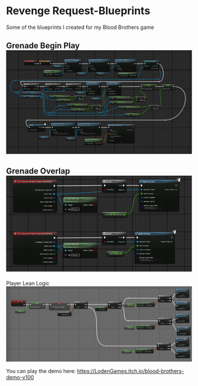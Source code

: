 # Revenge Request-Blueprints
Some of the blueprints I created for my Blood Brothers game

Grenade Begin Play
![Grenade Begin Play](https://github.com/LodenGames/Blood-Brothers-Blueprints/blob/main/bp_grenade_begin.png?raw=true)
----------------------------------------------------------------------------------------------------------------------
Grenade Overlap
![Grenade Overlap](https://github.com/LodenGames/Blood-Brothers-Blueprints/blob/main/bp_grenade_overlap.png?raw=true)
----------------------------------------------------------------------------------------------------------------------
Player Lean Logic
![BP Player Lean Logic](https://github.com/LodenGames/Blood-Brothers-Blueprints/blob/main/bp_lean_logic.png?raw=true)

You can play the demo here: https://LodenGames.itch.io/blood-brothers-demo-v100
